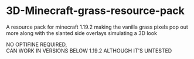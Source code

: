 # 3D-Minecraft-grass-resource-pack
A resource pack for minecraft 1.19.2 making the vanilla grass pixels pop out more along with the slanted side overlays simulating a 3D look

NO OPTIFINE REQUIRED,<br>
CAN WORK IN VERSIONS BELOW 1.19.2 ALTHOUGH IT'S UNTESTED
